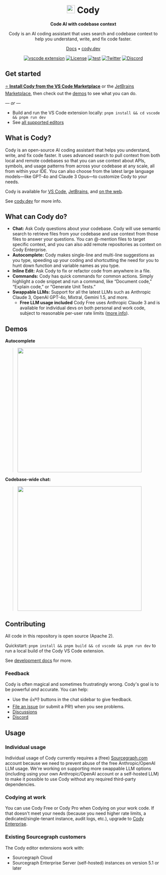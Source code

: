 <div align=center>

# <img src="https://storage.googleapis.com/sourcegraph-assets/cody/20230417/logomark-default.svg" width="26"> Cody

**Code AI with codebase context**

Cody is an AI coding assistant that uses search and codebase context to help you understand, write, and fix code faster.

[Docs](https://sourcegraph.com/docs/cody) • [cody.dev](https://about.sourcegraph.com/cody?utm_source=github.com&utm_medium=referral)

[![vscode extension](https://img.shields.io/vscode-marketplace/v/sourcegraph.cody-ai.svg?label=vscode%20ext)](https://marketplace.visualstudio.com/items?itemName=sourcegraph.cody-ai)
[![License](https://img.shields.io/badge/License-Apache_2.0-blue.svg)](https://opensource.org/licenses/Apache-2.0)
[![test](https://github.com/sourcegraph/cody/actions/workflows/ci.yml/badge.svg)](https://github.com/sourcegraph/cody/actions/workflows/ci.yml)
[![Twitter](https://img.shields.io/twitter/follow/sourcegraph.svg?label=Follow%20%40sourcegraph&style=social)](https://twitter.com/sourcegraph)
[![Discord](https://dcbadge.vercel.app/api/server/s2qDtYGnAE?style=flat)](https://discord.gg/s2qDtYGnAE)

</div>

## Get started

[⭐ **Install Cody from the VS Code Marketplace**](https://marketplace.visualstudio.com/items?itemName=sourcegraph.cody-ai) or the [JetBrains Marketplace](https://plugins.jetbrains.com/plugin/9682-cody-ai-by-sourcegraph), then check out the [demos](#demos) to see what you can do.

_&mdash; or &mdash;_

- Build and run the VS Code extension locally: `pnpm install && cd vscode && pnpm run dev`
- See [all supported editors](https://sourcegraph.com/docs/cody/clients)

## What is Cody?

Cody is an open-source AI coding assistant that helps you understand, write, and fix code faster. It uses advanced search to pull context from both local and remote codebases so that you can use context about APIs, symbols, and usage patterns from across your codebase at any scale, all from within your IDE. You can also choose from the latest large language models—like GPT-4o and Claude 3 Opus—to customize Cody to your needs.

Cody is available for [VS Code](https://marketplace.visualstudio.com/items?itemName=sourcegraph.cody-ai), [JetBrains](https://plugins.jetbrains.com/plugin/9682-cody-ai-by-sourcegraph), and [on the web](https://sourcegraph.com/cody/chat).

See [cody.dev](https://about.sourcegraph.com/cody?utm_source=github.com&utm_medium=referral) for more info.

## What can Cody do?

- **Chat:** Ask Cody questions about your codebase. Cody will use semantic search to retrieve files from your codebase and use context from those files to answer your questions. You can @-mention files to target specific context, and you can also add remote repositories as context on Cody Enterprise.
- **Autocomplete:** Cody makes single-line and multi-line suggestions as you type, speeding up your coding and shortcutting the need for you to hunt down function and variable names as you type.
- **Inline Edit:** Ask Cody to fix or refactor code from anywhere in a file.
- **Commands:** Cody has quick commands for common actions. Simply highlight a code snippet and run a command, like “Document code,” “Explain code,” or “Generate Unit Tests.”
- **Swappable LLMs:** Support for all the latest LLMs such as Anthropic Claude 3, OpenAI GPT-4o, Mixtral, Gemini 1.5, and more.
  - **Free LLM usage included** Cody Free uses Anthropic Claude 3 and is available for individual devs on both personal and work code, subject to reasonable per-user rate limits ([more info](#usage)).

## Demos

**Autocomplete**

> <img src="https://storage.googleapis.com/sourcegraph-assets/website/Product%20Animations/GIFS/cody-completions-may2023-optim-sm2.gif" width=400>

**Codebase-wide chat:**

> <img src="https://storage.googleapis.com/sourcegraph-assets/website/Product%20Animations/GIFS/cody-chat-may2023-optim.gif" width=400>

## Contributing

All code in this repository is open source (Apache 2).

Quickstart: `pnpm install && pnpm build && cd vscode && pnpm run dev` to run a local build of the Cody VS Code extension.

See [development docs](doc/dev/index.md) for more.

### Feedback

Cody is often magical and sometimes frustratingly wrong. Cody's goal is to be powerful _and_ accurate. You can help:

- Use the <kbd>👍</kbd>/<kbd>👎</kbd> buttons in the chat sidebar to give feedback.
- [File an issue](https://github.com/sourcegraph/cody/issues) (or submit a PR!) when you see problems.
- [Discussions](https://github.com/sourcegraph/cody/discussions)
- [Discord](https://discord.gg/s2qDtYGnAE)

## Usage

### Individual usage

Individual usage of Cody currently requires a (free) [Sourcegraph.com](https://sourcegraph.com/?utm_source=github.com&utm_medium=referral) account because we need to prevent abuse of the free Anthropic/OpenAI LLM usage. We're working on supporting more swappable LLM options (including using your own Anthropic/OpenAI account or a self-hosted LLM) to make it possible to use Cody without any required third-party dependencies.

### Codying at work

You can use Cody Free or Cody Pro when Codying on your work code. If that doesn't meet your needs (because you need higher rate limits, a dedicated/single-tenant instance, audit logs, etc.), upgrade to [Cody Enterprise](https://sourcegraph.com/pricing).

### Existing Sourcegraph customers

The Cody editor extensions work with:

- Sourcegraph Cloud
- Sourcegraph Enterprise Server (self-hosted) instances on version 5.1 or later
